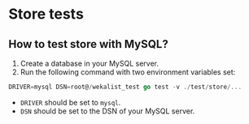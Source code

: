 # Store tests

## How to test store with MySQL?

1. Create a database in your MySQL server.
2. Run the following command with two environment variables set:

```go
DRIVER=mysql DSN=root@/wekalist_test go test -v ./test/store/...
```

- `DRIVER` should be set to `mysql`.
- `DSN` should be set to the DSN of your MySQL server.
